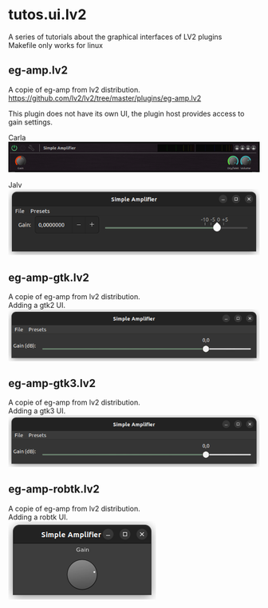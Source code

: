 # tutos.ui.lv2
A series of tutorials about the graphical interfaces of LV2 plugins<br/>
Makefile only works for linux<br/>

## eg-amp.lv2<br/>
A copie of eg-amp from lv2 distribution.<br/>
https://github.com/lv2/lv2/tree/master/plugins/eg-amp.lv2<br/>

This plugin does not have its own UI, the plugin host provides access to gain settings.<br/>

Carla<br/>
![alt text](https://github.com/lherg/tutos.ui.lv2/blob/main/png/eg-amp-carla.png)<br/>

Jalv<br/>
![alt text](https://github.com/lherg/tutos.ui.lv2/blob/main/png/eg-amp-jalv.png)<br/>

## eg-amp-gtk.lv2<br/>
A copie of eg-amp from  lv2 distribution.<br/>
Adding a gtk2 UI.<br/>
![alt text](https://github.com/lherg/tutos.ui.lv2/blob/main/png/eg-amp-gtk2.png)<br/>

## eg-amp-gtk3.lv2<br/>
A copie of eg-amp from  lv2 distribution.<br/>
Adding a gtk3 UI.<br/>
![alt text](https://github.com/lherg/tutos.ui.lv2/blob/main/png/eg-amp-gtk3.png)<br/>

## eg-amp-robtk.lv2<br/>
A copie of eg-amp from  lv2 distribution.<br/>
Adding a robtk UI.<br/>
![alt text](https://github.com/lherg/tutos.ui.lv2/blob/main/png/eg-amp-robtk.png)<br/>